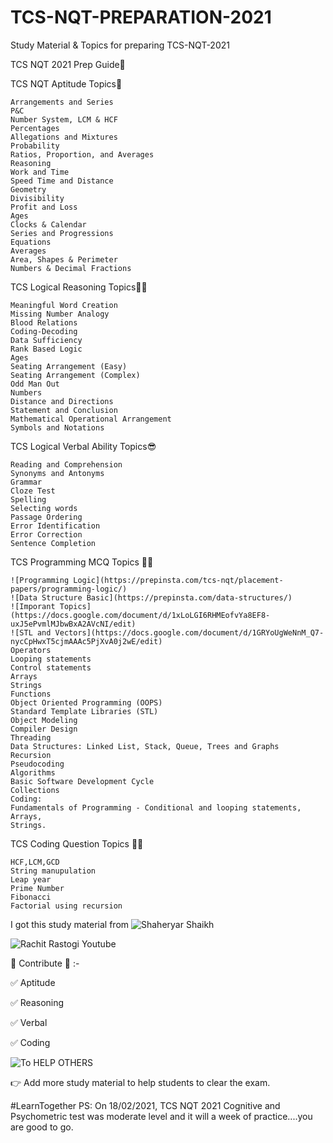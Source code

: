 # TCS-NQT-PREPARATION-2021
Study Material & Topics for preparing TCS-NQT-2021

TCS NQT 2021 Prep Guide🎉

TCS NQT Aptitude Topics🚀

    Arrangements and Series
    P&C
    Number System, LCM & HCF
    Percentages
    Allegations and Mixtures
    Probability
    Ratios, Proportion, and Averages
    Reasoning
    Work and Time
    Speed Time and Distance
    Geometry
    Divisibility
    Profit and Loss
    Ages
    Clocks & Calendar
    Series and Progressions
    Equations
    Averages
    Area, Shapes & Perimeter
    Numbers & Decimal Fractions

TCS Logical Reasoning Topics🤦‍♂️

    Meaningful Word Creation
    Missing Number Analogy
    Blood Relations
    Coding-Decoding
    Data Sufficiency
    Rank Based Logic
    Ages
    Seating Arrangement (Easy)
    Seating Arrangement (Complex)
    Odd Man Out
    Numbers
    Distance and Directions
    Statement and Conclusion
    Mathematical Operational Arrangement
    Symbols and Notations

TCS Logical Verbal Ability Topics😎

    Reading and Comprehension
    Synonyms and Antonyms
    Grammar
    Cloze Test
    Spelling
    Selecting words
    Passage Ordering
    Error Identification
    Error Correction
    Sentence Completion

TCS Programming MCQ Topics 👨‍💻
    
    ![Programming Logic](https://prepinsta.com/tcs-nqt/placement-papers/programming-logic/)
    ![Data Structure Basic](https://prepinsta.com/data-structures/)
    ![Imporant Topics](https://docs.google.com/document/d/1xLoLGI6RHMEofvYa8EF8-uxJ5ePvmlMJbwBxA2AVcNI/edit)
    ![STL and Vectors](https://docs.google.com/document/d/1GRYoUgWeNnM_Q7-nycCpHwxT5cjmAAAc5PjXvA0j2wE/edit)
    Operators
    Looping statements
    Control statements
    Arrays
    Strings
    Functions
    Object Oriented Programming (OOPS)
    Standard Template Libraries (STL)
    Object Modeling
    Compiler Design
    Threading
    Data Structures: Linked List, Stack, Queue, Trees and Graphs
    Recursion
    Pseudocoding
    Algorithms
    Basic Software Development Cycle
    Collections
    Coding:
    Fundamentals of Programming - Conditional and looping statements, Arrays,
    Strings.

TCS Coding Question Topics 👨‍💻

    HCF,LCM,GCD
    String manupulation
    Leap year
    Prime Number
    Fibonacci
    Factorial using recursion

I got this study material from 
![Shaheryar Shaikh](https://github.com/shaheryarshaikh1011) 

![Rachit Rastogi Youtube](https://www.youtube.com/channel/UCky03MonS3REdCXCvOfua2g)

🌻 Contribute 🌻 :-

✅ Aptitude

✅ Reasoning

✅ Verbal 

✅ Coding

![To HELP OTHERS](https://twitter.com/i/status/1357261161863946240)

👉 Add more study material to help students to clear the exam. 

#LearnTogether
PS: On 18/02/2021, TCS NQT 2021 Cognitive and Psychometric test was moderate level and it will a week of practice....you are good to go.
